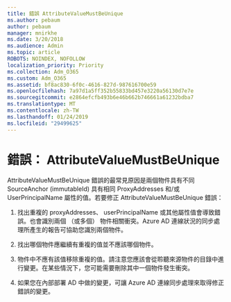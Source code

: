 ```yaml
---
title: 錯誤 AttributeValueMustBeUnique
ms.author: pebaum
author: pebaum
manager: mnirkhe
ms.date: 3/20/2018
ms.audience: Admin
ms.topic: article
ROBOTS: NOINDEX, NOFOLLOW
localization_priority: Priority
ms.collection: Adm_O365
ms.custom: Adm_O365
ms.assetid: bf8ac830-6f0c-4616-827d-987616700e59
ms.openlocfilehash: 7a97d1a5ff352b55833bd457e3220a56130d7e7e
ms.sourcegitcommit: e2864efcfb493b6e46b662b746661a61232bdba7
ms.translationtype: MT
ms.contentlocale: zh-TW
ms.lasthandoff: 01/24/2019
ms.locfileid: "29499625"
---
```

# <a name="error-attributevaluemustbeunique"></a>錯誤： AttributeValueMustBeUnique

AttributeValueMustBeUnique 錯誤的最常見原因是兩個物件具有不同 SourceAnchor (immutableId) 具有相同 ProxyAddresses 和/或 UserPrincipalName 屬性的值。若要修正 AttributeValueMustBeUnique 錯誤：
  
1. 找出重複的 proxyAddresses、 userPrincipalName 或其他屬性值會導致錯誤。也會識別兩個 （或多個） 物件相關衝突。Azure AD 連線狀況的同步處理所產生的報告可協助您識別兩個物件。
    
2. 找出哪個物件應繼續有重複的值並不應該哪個物件。
    
3. 物件中不應有該值移除重複的值。請注意您應該會從聆聽來源物件的目錄中進行變更。在某些情況下，您可能需要刪除其中一個物件發生衝突。
    
4. 如果您在內部部署 AD 中做的變更，可讓 Azure AD 連線同步處理來取得修正錯誤的變更。
    

